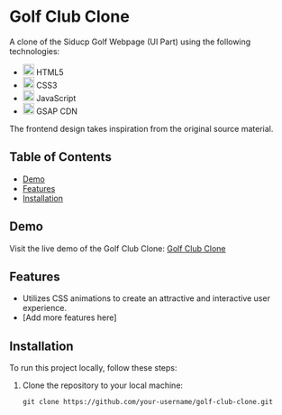 # Golf Club Clone

A clone of the Siducp Golf Webpage (UI Part) using the following technologies:

- <img src="https://www.w3.org/html/logo/downloads/HTML5_Logo_512.png" alt="HTML5 Logo" width="20"> HTML5
- <img src="https://upload.wikimedia.org/wikipedia/commons/d/d5/CSS3_logo_and_wordmark.svg
" alt="CSS3 Logo" width="20"> CSS3
- <img src="https://upload.wikimedia.org/wikipedia/commons/6/6a/JavaScript-logo.png" alt="JavaScript Logo" width="20"> JavaScript
- <img src="[https://www.bing.com/images/search?view=detailV2&ccid=S2qKh6H%2f&id=EBE6C717AF37FAC3AAFCA127C8CE07099374462E&thid=OIP.S2qKh6H_RoKAS_D0JLVaCgHaDf&mediaurl=https%3a%2f%2flyrasoft.s3.amazonaws.com%2fsimular%2fimages%2fshare%2f2b44928ae11fb9384c4cf38708677c48.jpg%3f5f7c1ebbdd588&exph=400&expw=850&q=gsap+cdn+logo&simid=607987925979905146&FORM=IRPRST&ck=C51CD474AB3C83090A15E5543FBCD2C4&selectedIndex=1](https://greensock.com/uploads/monthly_2018_12/gsap.png.bcc145c2de88ea7b586fd71c97b876c6.png
)" alt="GSAP Logo" width="20"> GSAP CDN

The frontend design takes inspiration from the original source material.

## Table of Contents
- [Demo](#demo)
- [Features](#features)
- [Installation](#installation)

## Demo

Visit the live demo of the Golf Club Clone: [Golf Club Clone](https://rituj1.github.io/golfclubclone.github.io/)

## Features

- Utilizes CSS animations to create an attractive and interactive user experience.
- [Add more features here]

## Installation

To run this project locally, follow these steps:

1. Clone the repository to your local machine:
   ```shell
   git clone https://github.com/your-username/golf-club-clone.git
